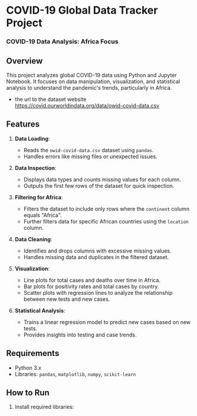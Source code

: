 # COVID-19 Global Data Tracker Project

### COVID-19 Data Analysis: Africa Focus
## Overview
This project analyzes global COVID-19 data using Python and Jupyter Notebook. It focuses on data manipulation, visualization, and statistical analysis to understand the pandemic's trends, particularly in Africa.
- the url to the dataset website https://covid.ourworldindata.org/data/owid-covid-data.csv
## Features
1. **Data Loading**:
   - Reads the `owid-covid-data.csv` dataset using `pandas`.
   - Handles errors like missing files or unexpected issues.

2. **Data Inspection**:
   - Displays data types and counts missing values for each column.
   - Outputs the first few rows of the dataset for quick inspection.

3. **Filtering for Africa**:
   - Filters the dataset to include only rows where the `continent` column equals "Africa".
   - Further filters data for specific African countries using the `location` column.

4. **Data Cleaning**:
   - Identifies and drops columns with excessive missing values.
   - Handles missing data and duplicates in the filtered dataset.

5. **Visualization**:
   - Line plots for total cases and deaths over time in Africa.
   - Bar plots for positivity rates and total cases by country.
   - Scatter plots with regression lines to analyze the relationship between new tests and new cases.

6. **Statistical Analysis**:
   - Trains a linear regression model to predict new cases based on new tests.
   - Provides insights into testing and case trends.

## Requirements
- Python 3.x
- Libraries: `pandas`, `matplotlib`, `numpy`, `scikit-learn`

## How to Run
1. Install required libraries:
